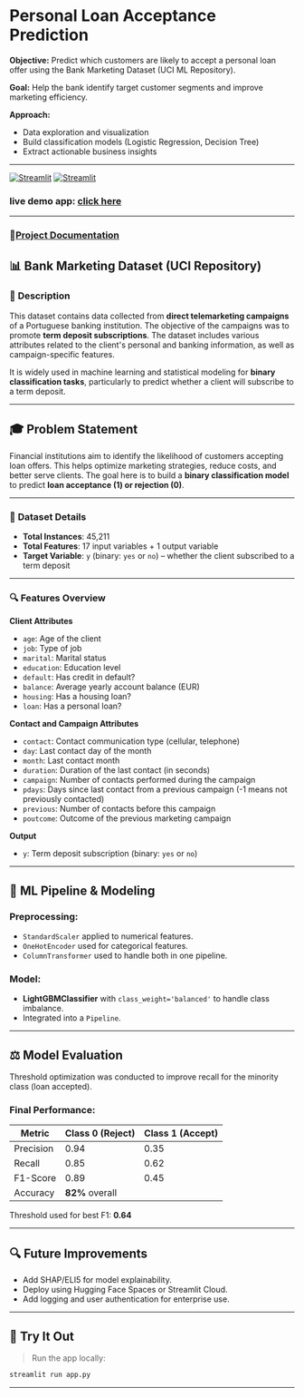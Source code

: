 # Personal Loan Acceptance Prediction

**Objective:** Predict which customers are likely to accept a personal loan offer using the Bank Marketing Dataset (UCI ML Repository).

**Goal:** Help the bank identify target customer segments and improve marketing efficiency.

**Approach:**
- Data exploration and visualization
- Build classification models (Logistic Regression, Decision Tree)
- Extract actionable business insights

---
[![Streamlit](https://img.shields.io/badge/Streamlit-App-red?style=for-the-badge&logo=streamlit)](https://your-streamlit-app-link)
[![Streamlit](https://img.shields.io/badge/Streamlit-App-red?style=for-the-badge&logo=streamlit)](https://huggingface.co/spaces/ashnaxhaikh/LoanAcceptancePredictor)

### live demo app: [click here](https://huggingface.co/spaces/ashnaxhaikh/LoanAcceptancePredictor)

---
### 📘[Project Documentation](https://www.pi.inc/docs/339553768737853?share_token=IUFAYZCS46GAU)

## 📊 **Bank Marketing Dataset (UCI Repository)**

### 📝 **Description**

This dataset contains data collected from **direct telemarketing campaigns** of a Portuguese banking institution. The objective of the campaigns was to promote **term deposit subscriptions**. The dataset includes various attributes related to the client's personal and banking information, as well as campaign-specific features.

It is widely used in machine learning and statistical modeling for **binary classification tasks**, particularly to predict whether a client will subscribe to a term deposit.

---
## 🎓 Problem Statement

Financial institutions aim to identify the likelihood of customers accepting loan offers. This helps optimize marketing strategies, reduce costs, and better serve clients. The goal here is to build a **binary classification model** to predict **loan acceptance (1) or rejection (0)**.

---
### 📁 **Dataset Details**

* **Total Instances**: 45,211
* **Total Features**: 17 input variables + 1 output variable
* **Target Variable**: `y` (binary: `yes` or `no`) – whether the client subscribed to a term deposit

---

### 🔍 **Features Overview**

**Client Attributes**

* `age`: Age of the client
* `job`: Type of job
* `marital`: Marital status
* `education`: Education level
* `default`: Has credit in default?
* `balance`: Average yearly account balance (EUR)
* `housing`: Has a housing loan?
* `loan`: Has a personal loan?

**Contact and Campaign Attributes**

* `contact`: Contact communication type (cellular, telephone)
* `day`: Last contact day of the month
* `month`: Last contact month
* `duration`: Duration of the last contact (in seconds)
* `campaign`: Number of contacts performed during the campaign
* `pdays`: Days since last contact from a previous campaign (-1 means not previously contacted)
* `previous`: Number of contacts before this campaign
* `poutcome`: Outcome of the previous marketing campaign

**Output**

* `y`: Term deposit subscription (binary: `yes` or `no`)

---

## 🚀 ML Pipeline & Modeling

### Preprocessing:

* `StandardScaler` applied to numerical features.
* `OneHotEncoder` used for categorical features.
* `ColumnTransformer` used to handle both in one pipeline.

### Model:

* **LightGBMClassifier** with `class_weight='balanced'` to handle class imbalance.
* Integrated into a `Pipeline`.

---

## ⚖️ Model Evaluation

Threshold optimization was conducted to improve recall for the minority class (loan accepted).

### Final Performance:

| Metric    | Class 0 (Reject) | Class 1 (Accept) |
| --------- | ---------------- | ---------------- |
| Precision | 0.94             | 0.35             |
| Recall    | 0.85             | 0.62             |
| F1-Score  | 0.89             | 0.45             |
| Accuracy  | **82%** overall  |                  |

Threshold used for best F1: **0.64**

---
## 🔍 Future Improvements

* Add SHAP/ELI5 for model explainability.
* Deploy using Hugging Face Spaces or Streamlit Cloud.
* Add logging and user authentication for enterprise use.

---

## 🚀 Try It Out

> Run the app locally:

```bash
streamlit run app.py
```

---


